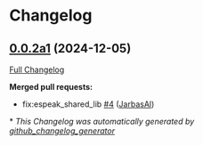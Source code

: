 # Changelog

## [0.0.2a1](https://github.com/OpenVoiceOS/ovos-tts-plugin-matxa-multispeaker-cat/tree/0.0.2a1) (2024-12-05)

[Full Changelog](https://github.com/OpenVoiceOS/ovos-tts-plugin-matxa-multispeaker-cat/compare/0.0.1...0.0.2a1)

**Merged pull requests:**

- fix:espeak\_shared\_lib [\#4](https://github.com/OpenVoiceOS/ovos-tts-plugin-matxa-multispeaker-cat/pull/4) ([JarbasAl](https://github.com/JarbasAl))



\* *This Changelog was automatically generated by [github_changelog_generator](https://github.com/github-changelog-generator/github-changelog-generator)*
